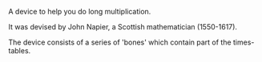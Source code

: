 A device to help you do long multiplication.

It was devised by John Napier, a Scottish mathematician (1550-1617).

The device consists of a series of 'bones' which contain part of the
times-tables.
